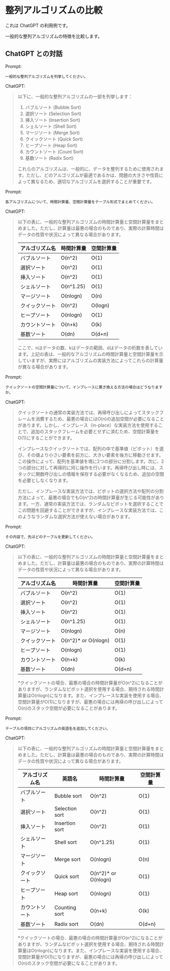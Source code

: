 # 整列アルゴリズムの比較

これは ChatGPT の利用例です。

一般的な整列アルゴリズムの特徴を比較します。

## ChatGPT との対話

Prompt:
```
一般的な整列アルゴリズムを列挙してください。
```

ChatGPT:
> 以下に、一般的な整列アルゴリズムの一部を列挙します：
> 
>  1. バブルソート (Bubble Sort)
>  2. 選択ソート (Selection Sort)
>  3. 挿入ソート (Insertion Sort)
>  4. シェルソート (Shell Sort)
>  5. マージソート (Merge Sort)
>  6. クイックソート (Quick Sort)
>  7. ヒープソート (Heap Sort)
>  8. カウントソート (Count Sort)
>  9. 基数ソート (Radix Sort)
> 
> これらのアルゴリズムは、一般的に、データを整列するために使用されます。ただし、どのアルゴリズムが最適であるかは、問題の大きさや性質によって異なるため、適切なアルゴリズムを選択することが重要です。

Prompt:
```
各アルゴリズムについて、時間計算量、空間計算量をテーブル形式でまとめてください。
```

ChatGPT:
> 以下の表に、一般的な整列アルゴリズムの時間計算量と空間計算量をまとめました。ただし、計算量は最悪の場合のものであり、実際の計算時間はデータの性質や状況によって異なる場合があります。
> 
> | アルゴリズム名 | 時間計算量 | 空間計算量 |
> |----------------|------------|------------|
> | バブルソート   | O(n^2)     | O(1)       |
> | 選択ソート     | O(n^2)     | O(1)       |
> | 挿入ソート     | O(n^2)     | O(1)       |
> | シェルソート   | O(n^1.25)  | O(1)       |
> | マージソート   | O(nlogn)   | O(n)       |
> | クイックソート | O(n^2)     | O(logn)    |
> | ヒープソート   | O(nlogn)   | O(1)       |
> | カウントソート | O(n+k)     | O(k)       |
> | 基数ソート     | O(dn)      | O(d+n)     |
> 
> ここで、nはデータの数、kはデータの範囲、dはデータの桁数を表しています。上記の表は、一般的なアルゴリズムの時間計算量と空間計算量を示していますが、実際にはアルゴリズムの実装方法によってこれらの計算量が異なる場合があります。

Prompt:
```
クイックソートの空間計算量について、インプレースに置き換える方法の場合はどうなりますか。
```

ChatGPT:
> クイックソートの通常の実装方法では、再帰呼び出しによってスタックフレームを消費するため、最悪の場合にはO(n)の追加空間が必要になることがあります。しかし、インプレース（in-place）な実装方法を使用することで、追加のスタックフレームを必要とせずに済むため、空間計算量をO(1)にすることができます。
> 
> インプレースなクイックソートでは、配列の中で基準値（ピボット）を選び、その値より小さい要素を前方に、大きい要素を後方に移動させます。この操作によって、配列を基準値を境に2つの部分に分割します。次に、2つの部分に対して再帰的に同じ操作を行います。再帰呼び出し時には、スタックに関数呼び出しの情報を保存する必要がなくなるため、追加の空間を必要としなくなります。
> 
> ただし、インプレースな実装方法では、ピボットの選択方法や配列の分割方法によって、最悪の場合でもO(n^2)の時間計算量が生じる可能性があります。一方、通常の実装方法では、ランダムなピボットを選択することでこの問題を回避することができますが、インプレースな実装方法では、このようなランダムな選択方法が使えない場合があります。

Prompt:
```
その内容で、先ほどのテーブルを更新してください。
```

ChatGPT:
> 以下の表に、一般的な整列アルゴリズムの時間計算量と空間計算量をまとめました。ただし、計算量は最悪の場合のものであり、実際の計算時間はデータの性質や状況によって異なる場合があります。
> 
> | アルゴリズム名 | 時間計算量          | 空間計算量 |
> |----------------|---------------------|------------|
> | バブルソート   | O(n^2)              | O(1)       |
> | 選択ソート     | O(n^2)              | O(1)       |
> | 挿入ソート     | O(n^2)              | O(1)       |
> | シェルソート   | O(n^1.25)           | O(1)       |
> | マージソート   | O(nlogn)            | O(n)       |
> | クイックソート | O(n^2)* or O(nlogn) | O(1)       |
> | ヒープソート   | O(nlogn)            | O(1)       |
> | カウントソート | O(n+k)              | O(k)       |
> | 基数ソート     | O(dn)               | O(d+n)     |
> 
> *クイックソートの場合、最悪の場合の時間計算量がO(n^2)になることがありますが、ランダムなピボット選択を使用する場合、期待される時間計算量はO(nlogn)になります。また、インプレースな実装を使用する場合、空間計算量がO(1)になりますが、最悪の場合には再帰の呼び出しによってO(n)のスタック空間が必要になることがあります。

Prompt:
```
テーブルの項目にアルゴリズムの英語名を追加してください。
```

ChatGPT:
> 以下の表に、一般的な整列アルゴリズムの時間計算量と空間計算量をまとめました。ただし、計算量は最悪の場合のものであり、実際の計算時間はデータの性質や状況によって異なる場合があります。
> 
> | アルゴリズム名 | 英語名         | 時間計算量          | 空間計算量 |
> |----------------|----------------|---------------------|------------|
> | バブルソート   | Bubble sort    | O(n^2)              | O(1)       |
> | 選択ソート     | Selection sort | O(n^2)              | O(1)       |
> | 挿入ソート     | Insertion sort | O(n^2)              | O(1)       |
> | シェルソート   | Shell sort     | O(n^1.25)           | O(1)       |
> | マージソート   | Merge sort     | O(nlogn)            | O(n)       |
> | クイックソート | Quick sort     | O(n^2)* or O(nlogn) | O(1)       |
> | ヒープソート   | Heap sort      | O(nlogn)            | O(1)       |
> | カウントソート | Counting sort  | O(n+k)              | O(k)       |
> | 基数ソート     | Radix sort     | O(dn)               | O(d+n)     |
> 
> *クイックソートの場合、最悪の場合の時間計算量がO(n^2)になることがありますが、ランダムなピボット選択を使用する場合、期待される時間計算量はO(nlogn)になります。また、インプレースな実装を使用する場合、空間計算量がO(1)になりますが、最悪の場合には再帰の呼び出しによってO(n)のスタック空間が必要になることがあります。

